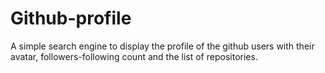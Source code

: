 # Github-profile
 A simple search engine to display the profile of the github users with their avatar, followers-following count and the list of repositories.
